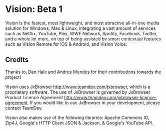 # Vision: Beta 1

Vision is the fastest, most lightweight, and most attractive all-in-one media solution for Windows, Mac & Linux, integrating a vast amount of services such as Netflix, YouTube, Plex, WWE Network, Spotify, Facebook, Twitter, and a whole lot more, on top of being assisted by smart contextual features such as Vision Remote for iOS & Android, and Vision Voice.

## Credits

Thanks to, Dan Hale and Andres Mendes for their contributions towards the project!

Vision uses JxBrowser http://www.teamdev.com/jxbrowser, which is a proprietary software. The use of JxBrowser is governed by JxBrowser Product Licence Agreement http://www.teamdev.com/jxbrowser-licence-agreement. If you would like to use JxBrowser in your development, please contact TeamDev.

Vision also makes use of the following libraries: Apache Commons IO, Zip4J, Google's HTTP Client JSON & Jackson, & Google's YouTube API.
